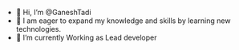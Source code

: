 - 👋 Hi, I’m @GaneshTadi
- 👀 I am eager to expand my knowledge and skills by learning new technologies.
- 🌱 I’m currently Working as Lead developer


<!---
GaneshTadi/GaneshTadi is a ✨ special ✨ repository because its `README.md` (this file) appears on your GitHub profile.
You can click the Preview link to take a look at your changes.
--->
